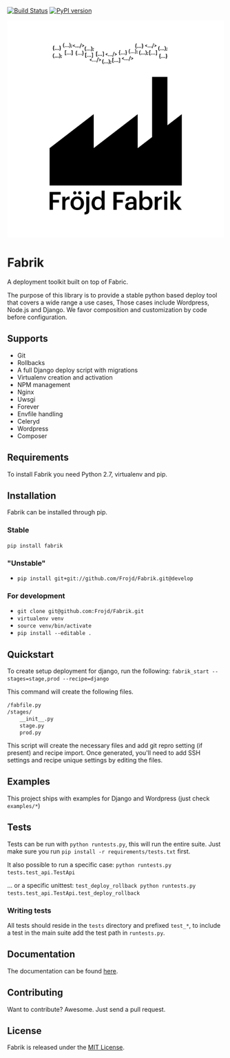 [![Build Status](https://travis-ci.org/Frojd/Fabrik.svg?branch=master)](https://travis-ci.org/Frojd/Fabrik)
[![PyPI version](https://badge.fury.io/py/fabrik.svg)](http://badge.fury.io/py/fabrik)

![Fabrik](https://raw.githubusercontent.com/frojd/fabrik/develop/img/frojd-fabrik.png)

# Fabrik

A deployment toolkit built on top of Fabric.

The purpose of this library is to provide a stable python based deploy tool that covers a wide range a use cases,
Those cases include Wordpress, Node.js and Django. We favor composition and customization by code before configuration.

## Supports

- Git
- Rollbacks
- A full Django deploy script with migrations
- Virtualenv creation and activation
- NPM management
- Nginx
- Uwsgi
- Forever
- Envfile handling
- Celeryd
- Wordpress
- Composer


## Requirements

To install Fabrik you need Python 2.7, virtualenv and pip.


## Installation

Fabrik can be installed through pip.

### Stable

`pip install fabrik`

### "Unstable"

- `pip install git+git://github.com/Frojd/Fabrik.git@develop`

### For development

- `git clone git@github.com:Frojd/Fabrik.git`
- `virtualenv venv`
- `source venv/bin/activate`
- `pip install --editable .`


## Quickstart

To create setup deployment for django, run the following:
`fabrik_start --stages=stage,prod --recipe=django`

This command will create the following files.

```
/fabfile.py
/stages/
    __init__.py
    stage.py
    prod.py
```

This script will create the necessary files and add git repro setting (if present) and recipe import. Once generated, you'll need to add SSH settings and recipe unique settings by editing the files.


## Examples

This project ships with examples for Django and Wordpress (just check `examples/*`)


## Tests

Tests can be run with `python runtests.py`, this will run the entire suite. Just make sure you run `pip install -r requirements/tests.txt` first.

It also possible to run a specific case:  `python runtests.py tests.test_api.TestApi`

... or a specific unittest:
`test_deploy_rollback python runtests.py tests.test_api.TestApi.test_deploy_rollback`

### Writing tests

All tests should reside in the `tests` directory and prefixed `test_*`, to include a test in the main suite add the test path in `runtests.py`.


## Documentation

The documentation can be found [here](documentation/README.md).


## Contributing

Want to contribute? Awesome. Just send a pull request.


## License

Fabrik is released under the [MIT License](http://www.opensource.org/licenses/MIT).
